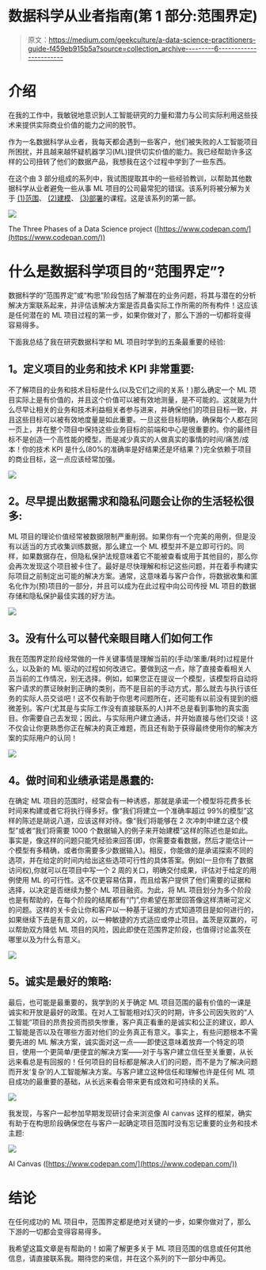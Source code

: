 # 数据科学从业者指南(第 1 部分:范围界定)

> 原文：<https://medium.com/geekculture/a-data-science-practitioners-guide-f459eb915b5a?source=collection_archive---------6----------------------->

# 介绍

在我的工作中，我敏锐地意识到人工智能研究的力量和潜力与公司实际利用这些技术来提供实际商业价值的能力之间的脱节。

作为一名数据科学从业者，我每天都会遇到一些客户，他们被失败的人工智能项目所困扰，并且越来越怀疑机器学习(ML)提供切实价值的能力。我已经帮助许多这样的公司扭转了他们的数据产品，我想我在这个过程中学到了一些东西。

在这个由 3 部分组成的系列中，我试图提取其中的一些经验教训，以帮助其他数据科学从业者避免一些从事 ML 项目的公司最常犯的错误。该系列将被分解为关于 [(1)范围](/geekculture/a-data-science-practitioners-guide-f459eb915b5a)、 [(2)建模](/geekculture/a-data-science-practitioners-guide-part-2-modelling-1a7225f45394)、 [(3)部署](https://medium.com/r?url=https%3A%2F%2Fsamueldylantrendlerking.medium.com%2Fa-data-science-practitioners-guide-part-3-deployment-e017c780cd85)的课程。这是该系列的第一部。

![](img/0fd0a6d7451d95989df41a8da3b52c85.png)

The Three Phases of a Data Science project ([https://www.codepan.com/](https://www.codepan.com/))

# **什么是数据科学项目的“范围界定”?**

数据科学的“范围界定”或“构思”阶段包括了解潜在的业务问题，将其与潜在的分析解决方案联系起来，并评估该解决方案是否具备实际工作所需的所有构件！这应该是任何潜在的 ML 项目过程的第一步，如果你做对了，那么下游的一切都将变得容易得多。

下面我总结了我在研究数据科学和 ML 项目时学到的五条最重要的经验:

## **1。定义项目的业务和技术 KPI 非常重要:**

不了解项目的业务和技术目标是什么(以及它们之间的关系！)那么确定一个 ML 项目实际上是有价值的，并且这个价值可以被有效地测量，是不可能的。这就是为什么尽早让相关的业务和技术利益相关者参与进来，并确保他们的项目目标一致，并且这些目标可以被有效地度量是如此重要。一旦这些目标明确，确保每个人都在同一页上，并在整个项目中保持这些业务目标的前端和中心是很重要的。你的最终目标不是创造一个高性能的模型，而是减少真实的人做真实的事情的时间/痛苦/成本！你的技术 KPI 是什么(80%的准确率是好结果还是坏结果？)完全依赖于项目的商业目标，这一点应该经常加强。

![](img/a4ad043ea7620924cbc5acacbf85ef05.png)

## **2。尽早提出数据需求和隐私问题会让你的生活轻松很多:**

ML 项目的理论价值经常被数据限制严重削弱。如果你有一个完美的用例，但是没有以适当的方式收集训练数据，那么建立一个 ML 模型并不是立即可行的。同样，如果数据存在，但隐私保护法规意味着它不能被查看或用于其他目的，那么你会再次发现这个项目被卡住了。最好是尽快理解和标记这些问题，并在着手构建实际项目之前制定出可能的解决方案。通常，这意味着与客户合作，将数据收集和匿名化作为(预)项目的一部分，并且可以成为在此过程中向公司传授 ML 项目的数据存储和隐私保护最佳实践的好方法。

![](img/dee7729f86fd13d4ba8888654203e554.png)

## **3。没有什么可以替代亲眼目睹人们如何工作**

我在范围界定阶段经常做的一件关键事情是理解当前的(手动/笨重/耗时)过程是什么，以及新的 ML 驱动的过程如何改进它。要做到这一点，除了直接查看相关人员当前的工作情况，别无选择。例如，如果您正在提议一个模型，该模型将自动将客户请求的票证映射到正确的类别，而不是目前的手动方式，那么就去与执行该任务的实际人员交谈吧！这不仅有助于你思考问题所在，还可能有以前没有提到的细微差别。客户(尤其是与实际工作没有直接联系的人)并不总是看到事物的真实面目。你需要自己去发现；因此，与实际用户建立通话，并开始直接与他们交谈！这不仅会让你更熟悉你正在解决的真正难题，而且还有助于获得最终使用你的解决方案的实际用户的认同！

![](img/f2c6917a1804c0b86ccb2a0789644ba7.png)

## **4。做时间和业绩承诺是愚蠢的:**

在确定 ML 项目的范围时，经常会有一种诱惑，那就是承诺一个模型将花费多长时间来构建或者它将执行得多好。像“我们将建立一个准确率超过 99%的模型”这样的陈述是胡说八道，应该这样对待。像“我们将能够在 2 次冲刺中建立这个模型”或者“我们将需要 1000 个数据输入的例子来开始建模”这样的陈述也是如此。事实是，像这样的问题只能凭经验来回答(即，你需要查看数据，然后才能估计一个模型有多精确，或者你需要多少数据输入)。相反，你能做的是承诺探索不同的选项，并在给定的时间内给出这些选项可行性的具体答案。例如(一旦你有了数据访问权),你就可以在项目中写一个 2 周的关口，明确交付成果，评估对于给定的用例使用 ML 的可行性。这不仅更容易估算，而且给客户提供了他们需要的证据和选择，以决定是否继续为整个 ML 项目融资。为此，将 ML 项目划分为多个阶段也是有帮助的，在每个阶段的结尾都有“门”,你希望在那里回答像这样清晰可定义的问题。这样的关卡会让你和客户以一种基于证据的方式知道项目是如何进行的，如果继续下去是有意义的，以一种敏捷的方式适应或停止项目。盖茨是双赢的，可以帮助双方降低 ML 项目的风险，因此即使在范围界定阶段，也值得讨论盖茨在哪里以及为什么有意义。

![](img/28a97c5a215c5668f82933bf1cbf58da.png)

## **5。诚实是最好的策略:**

最后，也可能是最重要的，我学到的关于确定 ML 项目范围的最有价值的一课是诚实和开放是最好的政策。在对人工智能相对幻灭的时期，许多公司因失败的“人工智能”项目的昂贵投资而损失惨重，客户真正看重的是诚实和公正的建议，即人工智能是否以及在哪些方面对他们的业务真正有意义。事实上，有些问题根本不需要先进的 ML 解决方案，诚实面对这一点——即使这意味着放弃一个特定的项目，使用一个更简单/更便宜的解决方案——对于与客户建立信任至关重要，从长远来看总是有回报的！任何项目的目标都是解决人们的问题，而不是为了解决问题而开发‘复杂’的人工智能解决方案。与客户建立这种信任和理解也许是任何 ML 项目成功的最重要的基础，从长远来看会带来更有成效和可持续的关系。

![](img/2ac2a12434d909d521e19ace78b2aeac.png)

我发现，与客户一起参加早期发现研讨会来浏览像 AI canvas 这样的框架，确实有助于在构思阶段确保您在与客户一起确定项目范围时没有忘记重要的业务和技术主题:

![](img/e392eef24aca3e003267ac56961458c4.png)

AI Canvas ([https://www.codepan.com/](https://www.codepan.com/))

# 结论

在任何成功的 ML 项目中，范围界定都是绝对关键的一步，如果你做对了，那么下游的一切都会变得容易得多。

我希望这篇文章是有帮助的！如需了解更多关于 ML 项目范围的信息或任何其他信息，请直接联系我。期待您的来信，并在这个系列的下一部分中再见。